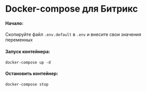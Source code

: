 # Docker-compose для Битрикс
#### Начало: ####
Скопируйте файл `.env.default` в `.env` и внесите свои значения переменных
#### Запуск контейнера: ####
```
docker-compose up -d
```
#### Остановить контейнер: ####
```
docker-compose stop
```
